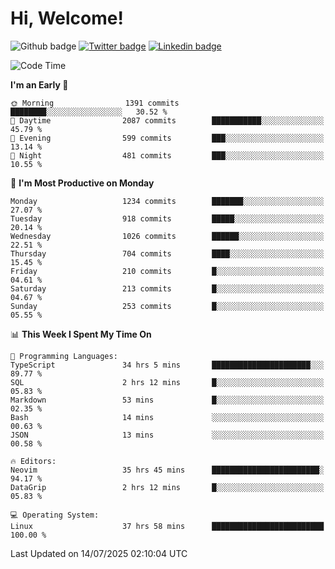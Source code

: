   # Hi, Welcome!
  ![Github badge](https://img.shields.io/github/followers/kraken-afk.svg?style=social&label=Follow&maxAge=2592000)
  [![Twitter badge](https://img.shields.io/badge/-Twitter-00acee?style=flat-square&logo=Twitter&logoColor=white)](https://twitter.com/trshppl)
  [![Linkedin badge](https://img.shields.io/badge/LinkedIn-0077B5?style=flat-square&logo=linkedin&logoColor=white)](https://www.linkedin.com/in/noveanrer)
<!--START_SECTION:waka-->
![Code Time](http://img.shields.io/badge/Code%20Time-1%2C091%20hrs%2016%20mins-blue)

**I'm an Early 🐤** 

```text
🌞 Morning                1391 commits        ████████░░░░░░░░░░░░░░░░░   30.52 % 
🌆 Daytime                2087 commits        ███████████░░░░░░░░░░░░░░   45.79 % 
🌃 Evening                599 commits         ███░░░░░░░░░░░░░░░░░░░░░░   13.14 % 
🌙 Night                  481 commits         ███░░░░░░░░░░░░░░░░░░░░░░   10.55 % 
```
📅 **I'm Most Productive on Monday** 

```text
Monday                   1234 commits        ███████░░░░░░░░░░░░░░░░░░   27.07 % 
Tuesday                  918 commits         █████░░░░░░░░░░░░░░░░░░░░   20.14 % 
Wednesday                1026 commits        ██████░░░░░░░░░░░░░░░░░░░   22.51 % 
Thursday                 704 commits         ████░░░░░░░░░░░░░░░░░░░░░   15.45 % 
Friday                   210 commits         █░░░░░░░░░░░░░░░░░░░░░░░░   04.61 % 
Saturday                 213 commits         █░░░░░░░░░░░░░░░░░░░░░░░░   04.67 % 
Sunday                   253 commits         █░░░░░░░░░░░░░░░░░░░░░░░░   05.55 % 
```


📊 **This Week I Spent My Time On** 

```text
💬 Programming Languages: 
TypeScript               34 hrs 5 mins       ██████████████████████░░░   89.77 % 
SQL                      2 hrs 12 mins       █░░░░░░░░░░░░░░░░░░░░░░░░   05.83 % 
Markdown                 53 mins             █░░░░░░░░░░░░░░░░░░░░░░░░   02.35 % 
Bash                     14 mins             ░░░░░░░░░░░░░░░░░░░░░░░░░   00.63 % 
JSON                     13 mins             ░░░░░░░░░░░░░░░░░░░░░░░░░   00.58 % 

🔥 Editors: 
Neovim                   35 hrs 45 mins      ████████████████████████░   94.17 % 
DataGrip                 2 hrs 12 mins       █░░░░░░░░░░░░░░░░░░░░░░░░   05.83 % 

💻 Operating System: 
Linux                    37 hrs 58 mins      █████████████████████████   100.00 % 
```


 Last Updated on 14/07/2025 02:10:04 UTC
<!--END_SECTION:waka-->